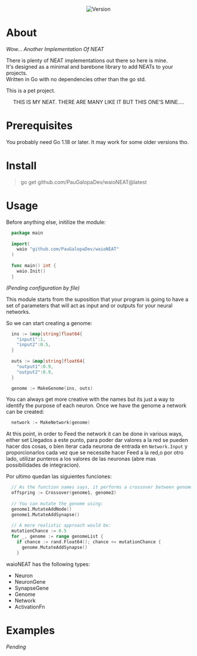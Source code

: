 <p align="center">
  <a title="Version" rel="nofollow"><img src="https://img.shields.io/static/v1?label=version&message=0.0.0&color=blue" alt="Version"></a>
 <p/>

# About
_Wow... Another Implementation Of NEAT_

There is plenty of NEAT implementations out there so here is mine.    
It's designed as a minimal and barebone library to add NEATs to your projects.  
Written in Go with no dependencies other than the go std.  

This is a pet project.

<p align="center">
  THIS IS MY NEAT. THERE ARE MANY LIKE IT BUT THIS ONE’S MINE....
<P/>

# Prerequisites
You probably need Go 1.18 or later. It may work for some older versions tho.

# Install
> go get github.com/PauGalopaDev/waioNEAT@latest  

# Usage  
Before anything else, initilize the module:
```go
  package main
  
  import(
    waio "github.com/PauGalopaDev/waioNEAT"
  )
  
  func main() int {
    waio.Init()
  }
```
*(Pending configuration by file)*

This module starts from the suposition that your program is going to have a set of parameters that will act as input and or outputs for your neural networks.

So we can start creating a genome:
```go
  ins := &map[string]float64{
    "input1":1,
    "input2":0.5,
  }
  
  outs := &map[string]float64{
    "output1":0.9,
    "output2":0.9,
  }

  genome := MakeGenome(ins, outs)
```

You can always get more creative with the names but its just a way to identify the purpose of each neuron.
Once we have the genome a network can be created:
```go
  network := MakeNetwork(genome)
```
At this point, in order to Feed the network it can be done in various ways, either set 
Llegados a este punto, para poder dar valores a la red se pueden hacer dos cosas, o bien iterar cada neurona de entrada en ```Network.Input```  y proporcionarlos cada vez que se necessite hacer Feed a la red,o por otro lado, utilizar punteros a los valores de las neuronas (abre mas possibilidades de integracion).

Por ultimo quedan las siguientes funciones:
```go
  // As the function names says, it performs a crossover between genomes and returns its offspring.
  offspring := Crossover(genome1, genome2)
  
  // You can mutate the genome using:
  genome1.MutateAddNode()
  genome1.MutateAddSynapse()
  
  // A more realistic approach would be:
  mutationChance := 0.5
  for _, genome := range genomeList {
    if chance := rand.Float64(); chance <= mutationChance {
      genome.MutateAddSynapse()
    }
```

waioNEAT has the following types:  
  - Neuron
  - NeuronGene
  - SynapseGene
  - Genome
  - Network
  - ActivationFn

# Examples
_Pending_
